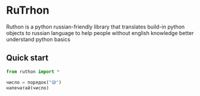 # RuTrhon

Ruthon is a python russian-friendly library that translates build-in python objects to russian language to help people without english knowledge better understand python basics

## Quick start

```python
from ruthon import *

число = порядок("😅")
напечатай(число)
```

